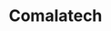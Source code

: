 ---
facebook: https://facebook.com/comalatech
logohandle: comalatech
sort: comalatech
title: Comalatech
twitter: https://x.com/comalatech
website: http://www.comalatech.com/
youtube: https://youtube.com/user/comalatech
---